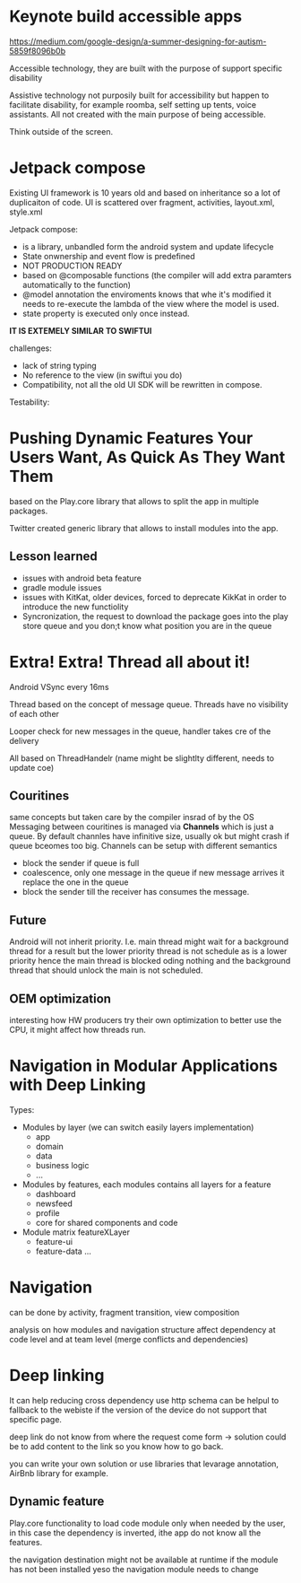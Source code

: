 # Keynote build accessible apps
 https://medium.com/google-design/a-summer-designing-for-autism-5859f8096b0b

 Accessible technology, they are built with the purpose of support specific disability

 Assistive technology not purposily built for accessibility but happen to facilitate disability, for example roomba, self setting up tents, voice assistants. All not created with the main purpose of being accessible.

 Think outside of the screen.

# Jetpack compose
Existing UI framework is 10 years old and based on inheritance so a lot of duplicaiton of code. UI is scattered over fragment, activities, layout.xml, style.xml

Jetpack compose:
- is a library, unbandled form the android system and update lifecycle
- State onwnership and event flow is predefined
- NOT PRODUCTION READY
- based on @composable functions (the compiler will add extra paramters automatically to the function)
- @model annotation the enviroments knows that whe it's modified it needs to re-execute the lambda of the view where the model is used.
- state property is executed only once instead.

__IT IS EXTEMELY SIMILAR TO SWIFTUI__

challenges: 
- lack of string typing
- No reference to the view (in swiftui you do)
- Compatibility, not all the old UI SDK will be rewritten in compose.

Testability:

# Pushing Dynamic Features Your Users Want, As Quick As They Want Them

based on the Play.core library that allows to split the app in multiple packages.

Twitter created generic library that allows to install modules into the app.

## Lesson learned
- issues with android beta feature 
- gradle module issues 
- issues with KitKat, older devices, forced to deprecate KikKat in order to introduce the new functiolity
- Syncronization, the request to download the package goes into the play store queue and you don;t know what position you are in the queue

# Extra! Extra! Thread all about it!
Android VSync every 16ms 

Thread based on the concept of message queue. Threads have no visibility of each other

Looper check for new messages in the queue, handler takes cre of the delivery

All based on ThreadHandelr (name might be slightlty different, needs to update coe)

## Couritines 
same concepts but taken care by the compiler insrad of by the OS
Messaging between couritines is managed via __Channels__
which is just a queue.
By default channles have infinitive size, usually ok but might crash if queue bceomes too big.
Channels can be setup with different semantics
- block the sender if queue is full
- coalescence, only one message in the queue if new message arrives it replace the one in the queue
- block the sender till the receiver has consumes the message.

## Future
Android will not inherit priority. I.e. main thread might wait for a background thread for a result but the lower priority thread is not schedule as is a lower priority hence the main thread is blocked oding nothing and the background thread that should unlock the main is not scheduled.

## OEM optimization
interesting how HW producers try their own optimization to better use the CPU, it might affect how threads run.

# Navigation in Modular Applications with Deep Linking
Types:
- Modules by layer (we can switch easily layers implementation)
   - app
   - domain 
   - data
   - business logic
   - ...
- Modules by features, each modules contains all layers for a feature
   - dashboard
   - newsfeed
   - profile
   - core for shared components and code
- Module matrix featureXLayer
   - feature-ui
   - feature-data
   ...
# Navigation
can be done by activity, fragment transition, view composition

analysis on how modules and navigation structure affect dependency at code level and at team level (merge conflicts and dependencies)

# Deep linking 
It can help reducing cross dependency 
use http schema can be helpul to fallback to the webiste if the version of the device do not support that specific page.

deep link do not know from where the request come form -> solution could be to add content to the link so you know how to go back.

you can write your own solution or use libraries that levarage annotation, AirBnb library for example.

## Dynamic feature
Play.core functionality to load code module only when needed by the user, in this case the dependency is inverted, ithe app do not know all the features.

the navigation destination might not be available at runtime if the module has not been installed yeso the navigation module needs to change










